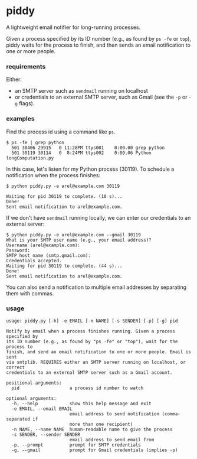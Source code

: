 piddy
=====

A lightweight email notifier for long-running processes.

Given a process specified by its ID number (e.g., as found by `ps -fe` or `top`),
piddy waits for the process to finish, and then sends an email notification to one or more
people.

### requirements
Either:
  * an SMTP server such as `sendmail` running on localhost
  * or credentials to an external SMTP server, such as Gmail (see the `-p` or `-g` flags).

### examples

Find the process id using a command like `ps`.
```
$ ps -fe | grep python
  501 30406 29915   0 11:28PM ttys001    0:00.00 grep python
  501 30119 30114   0  8:24PM ttys002    0:00.06 Python longComputation.py
```

In this case, let's listen for my Python process (30119). To schedule a notification when the process finishes:
```
$ python piddy.py -e arel@example.com 30119

Waiting for pid 30119 to complete. (10 s)...
Done!
Sent email notification to arel@example.com.
```

If we don't have `sendmail` running locally, we can enter our credentials
to an external server:
```
$ python piddy.py -e arel@example.com --gmail 30119
What is your SMTP user name (e.g., your email address)?
Username (arel@example.com):
Password:
SMTP host name (smtp.gmail.com):
Credentials accepted.
Waiting for pid 30119 to complete. (44 s)...
Done!
Sent email notification to arel@example.com.
```

You can also send a notification to multiple email addresses by separating them with commas.

### usage

```
usage: piddy.py [-h] -e EMAIL [-n NAME] [-s SENDER] [-p] [-g] pid

Notify by email when a process finishes running. Given a process specified by
its ID number (e.g., as found by "ps -fe" or "top"), wait for the process to
finish, and send an email notification to one or more people. Email is sent
via smtplib. REQUIRES either an SMTP server running on localhost, or correct
credentials to an external SMTP server such as a Gmail account.

positional arguments:
  pid                   a process id number to watch

optional arguments:
  -h, --help            show this help message and exit
  -e EMAIL, --email EMAIL
                        email address to send notification (comma-separated if
                        more than one recipient)
  -n NAME, --name NAME  human-readable name to give the process
  -s SENDER, --sender SENDER
                        email address to send email from
  -p, --prompt          prompt for SMTP credentials
  -g, --gmail           prompt for Gmail credentials (implies -p)
```
